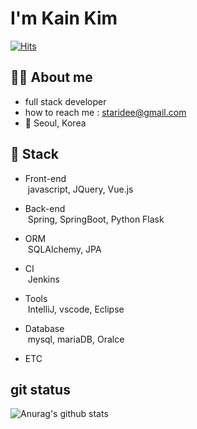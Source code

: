 # I'm Kain Kim
[![Hits](https://hits.seeyoufarm.com/api/count/incr/badge.svg?url=https%3A%2F%2Fgithub.com%2Fstaride&count_bg=%2379C83D&title_bg=%23555555&icon=&icon_color=%23E7E7E7&title=hits&edge_flat=false)](https://hits.seeyoufarm.com)

## 👩‍💻 About me
  - full stack developer
  - how to reach me : staridee@gmail.com
  - 📍 Seoul, Korea

## 💫 Stack
  - Front-end  
  &nbsp;javascript, JQuery, Vue.js
  
  
  - Back-end  
  &nbsp;Spring, SpringBoot, Python Flask
  
  
  - ORM  
  &nbsp;SQLAlchemy, JPA
  
  
  - CI  
  &nbsp;Jenkins
  
  
  - Tools  
  &nbsp;IntelliJ, vscode, Eclipse
  
  
  - Database  
  &nbsp;mysql, mariaDB, Oralce
  
  
  - ETC  
  
  
## git status

![Anurag's github stats](https://github-readme-stats.vercel.app/api?username=staride&show_icons=true&theme=tokyonight)  

<!--
**jumib/jumib** is a ✨ _special_ ✨ repository because its `README.md` (this file) appears on your GitHub profile.

Here are some ideas to get you started:

- 🔭 I’m currently working on ...
- 🌱 I’m currently learning ...
- 👯 I’m looking to collaborate on ...
- 🤔 I’m looking for help with ...
- 💬 Ask me about ...
- 📫 How to reach me: ...
- 😄 Pronouns: ...
- ⚡ Fun fact: ...
-->
